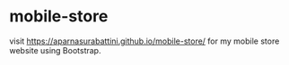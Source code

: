 # mobile-store

visit https://aparnasurabattini.github.io/mobile-store/ for my mobile store website using Bootstrap.
